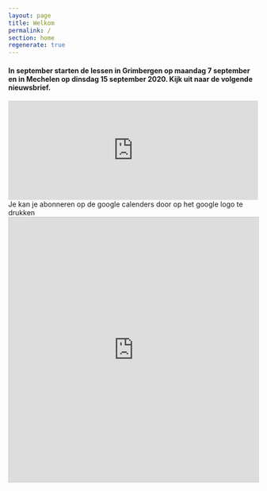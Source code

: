 ```yaml
---
layout: page
title: Welkom
permalink: /
section: home
regenerate: true
---
```

#### In september starten de lessen in Grimbergen op maandag 7 september en in Mechelen op dinsdag 15 september 2020. Kijk uit naar de volgende nieuwsbrief.

<iframe src="https://calendar.google.com/calendar/embed?showTitle=0&amp;showNav=0&amp;showDate=0&amp;showPrint=0&amp;showTabs=0&amp;showCalendars=0&amp;showTz=0&amp;mode=AGENDA&amp;height=200&amp;wkst=2&amp;hl=nl&amp;bgcolor=%23FFFFFF&amp;src=eddypresent.website%40gmail.com&amp;color=%232F6309&amp;src=bnt52stornmaupomm1p01afrt0%40group.calendar.google.com&amp;color=%23125A12&amp;src=sv4bkhqqsf8snmhcjmhj8hqma4%40group.calendar.google.com&amp;color=%235F6B02&amp;ctz=Europe%2FBrussels" style="border-width:0" width="100%" height="200" frameborder="0" scrolling="no"></iframe>
Je kan je abonneren op de google calenders door op het google logo te drukken

<iframe class="airtable-embed" src="https://airtable.com/embed/shr2aHkP1Hf6Q9Jyb?backgroundColor=red" frameborder="0" onmousewheel="" width="100%" height="533" style="background: transparent; border: 1px solid #ccc;"></iframe>
